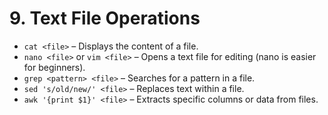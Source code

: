 # 9. **Text File Operations**
   - `cat <file>` – Displays the content of a file.
   - `nano <file>` or `vim <file>` – Opens a text file for editing (nano is easier for beginners).
   - `grep <pattern> <file>` – Searches for a pattern in a file.
   - `sed 's/old/new/' <file>` – Replaces text within a file.
   - `awk '{print $1}' <file>` – Extracts specific columns or data from files.